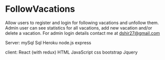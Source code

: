 # FollowVacations

Allow users to register and login for following vacations and unfollow them.
Admin user can see statistics for all vacations, add new vacation and/or delete a vacation.
For admin login details contact me at dshir27@gmail.com

Server:
mySql
Sql
Heroku
node.js
express


client:
React (with redux)
HTML
JavaScript
css
bootstrap
Jquery

